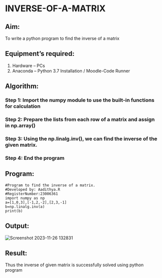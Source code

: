 # INVERSE-OF-A-MATRIX
## Aim:
To write a python program to find the inverse of a matrix
## Equipment’s required:
1. 	Hardware – PCs
2. 	Anaconda – Python 3.7 Installation / Moodle-Code Runner
## Algorithm:
### Step 1: Import the numpy module to use the built-in functions for calculation
### Step 2: Prepare the lists from each row of a matrix and assign in np.array()
### Step 3: Using the np.linalg.inv(), we can find the inverse of the given matrix.
### Step 4: End the program

## Program:
```
#Program to find the inverse of a matrix.
#Developed by: Aadithya.R
#RegisterNumber:23006361
import numpy as np
a=[1,0,3],[-1,2,-2],[2,3,-1]
b=np.linalg.inv(a)
print(b)
```
## Output:
![Screenshot 2023-11-26 132831](https://github.com/Aadithya2201/INVERSE-OF-A-MATRIX/assets/145917810/8ba42e52-b802-4523-9075-30374b14ad6d)

## Result:
Thus the inverse of given matrix is successfully solved using python program

